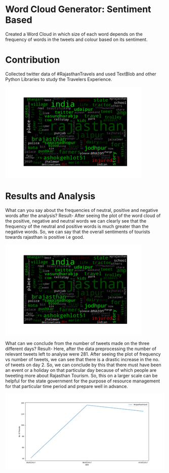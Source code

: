 # Word Cloud Generator: Sentiment Based


Created a Word Cloud in which size of each word depends on the frequency of words in the tweets and colour based on its sentiment.

# Contribution

 Collected twitter data of \#RajasthanTravels and used TextBlob and other Python Libraries to study the Travelers Experience.

![image](https://github.com/netfreak16/wordcloud/blob/master/wordcloud.png)

# Results and Analysis
 What can you say about the frequencies of neutral, positive and negative words after the analysis?
 Result- After seeing the plot of the word cloud of the positive, negative and neutral words we can clearly see that the        frequency of the neutral and positive words is much greater than the negative words. So, we can say that the           overall sentiments of tourists towards rajasthan is positive i.e good.

![image](https://github.com/netfreak16/wordcloud/blob/master/wordcloud.png)

What can we conclude from the number of tweets made on the three different days?
Result- Here, after the data preprocessing the number of relevant tweets left to analyse were 281. After seeing the plot of frequency vs number of tweets, we can see that there is a drastic increase in the no. of tweets on day 2. So, we can conclude by this that there must have been an event or a holiday on that particular day because of which people are tweeting more about Rajasthan Tourism. So, this on a larger scale can be helpful for the state government for the purpose of resource management for that particular time period and prepare well in advance.

![image](https://github.com/netfreak16/wordcloud/blob/master/tweets%20with%20time%20graph.png)
